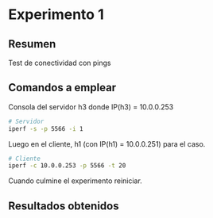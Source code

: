 # Experimento 1 #

## Resumen ##

Test de conectividad con pings

## Comandos a emplear ##


Consola del servidor h3 donde IP(h3) = 10.0.0.253 

```bash
# Servidor  
iperf -s -p 5566 -i 1
```

Luego en el cliente, h1 (con IP(h1) = 10.0.0.251) para el caso.

```bash
# Cliente  
iperf -c 10.0.0.253 -p 5566 -t 20
```

Cuando culmine el experimento reiniciar.


## Resultados obtenidos ##



